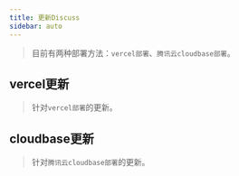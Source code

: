 ```yaml
---
title: 更新Discuss
sidebar: auto
---
```


> 目前有两种部署方法：`vercel部署`、`腾讯云cloudbase部署`。

## vercel更新

> 针对`vercel部署`的更新。

## cloudbase更新

> 针对`腾讯云cloudbase部署`的更新。
